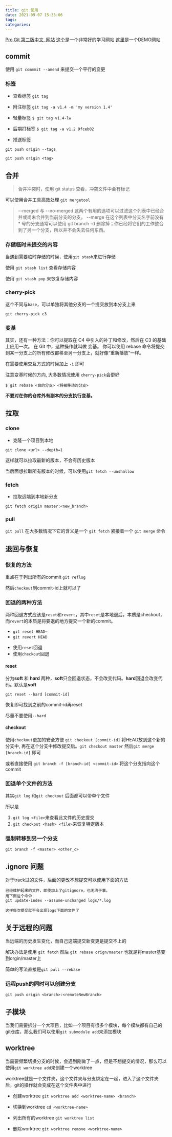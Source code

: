 ```yaml
---
title: git 使用
date: 2021-09-07 15:33:06
tags:
categories:
---
```



[Pro Git 第二版中文, 网站](https://progit.bootcss.com/)
[这个](https://oschina.gitee.io/learn-git-branching/)是一个非常好的学习网站
[这里](https://learngitbranching.js.org/?NODEMO=&locale=zh_CN)是一个DEMO网站



## commit

使用 `git commmit --amend` 来提交一个平行的变更

### 标签

- 查看标签 `git tag`


* 附注标签
`git tag -a v1.4 -m 'my version 1.4'`

* 轻量标签
`$ git tag v1.4-lw`

* 后期打标签
`$ git tag -a v1.2 9fceb02`

* 推送标签

`git push origin --tags`

`git push origin <tag>`


## 合并

> 合并冲突时，使用  git status 查看，冲突文件中会有标记


可以使用合并工具高效处理 `git mergetool`

> --merged 与 --no-merged 这两个有用的选项可以过滤这个列表中已经合并或尚未合并到当前分支的分支。 --merge 在这个列表中分支名字前没有 * 号的分支通常可以使用 git branch -d 删除掉；你已经将它们的工作整合到了另一个分支，所以并不会失去任何东西。

### 存储临时未提交的内容

当遇到需要临时存储的时候，使用`git stash`来进行存储

使用 `git stash list` 查看存储内容

使用 `git stash pop` 来恢复存储内容

### cherry-pick

这个不同与`base`，可以单独将其他分支的一个提交放到本分支上来

`git cherry-pick c3`

### 变基

其实，还有一种方法：你可以提取在 C4 中引入的补丁和修改，然后在 C3 的基础上应用一次。 在 Git 中，这种操作就叫做 变基。 你可以使用 rebase 命令将提交到某一分支上的所有修改都移至另一分支上，就好像“重新播放”一样。

在需要使用交互方式的时候加上 `-i` 即可

注意变基时候的方向, 大多数情况使用 `cherry-pick`会更好

`$ git rebase <目的分支> <将被移动的分支>`

**不要对在你的仓库外有副本的分支执行变基。**

## 拉取

### clone

- 克隆一个项目到本地

`git clone <url> --depth=1`

这样就可以拉取最新的版本，不会有历史版本

当后面想拉取所有版本的时候，可以使用`git fetch --unshallow`

### fetch

- 拉取远端到本地新分支

`git fetch origin master:<new_branch>`


### pull

`git pull` 在大多数情况下它的含义是一个 `git fetch` 紧接着一个 `git merge` 命令

## 退回与恢复

### 恢复的方法

重点在于列出所有的commit
`git reflog`

然后`checkout`到commit-id上就可以了

### 回退的两种方法

两种回退方式应该是`reset`和`revert`，其中`reset`是本地退后，本质是checkout，而`revert`的本质是将要退的地方提交一个新的commit。

- `git reset HEAD~`
- `git revert HEAD`

* 使用`reset`回退
* 使用`checkout`回退

#### reset
分为**soft** 和 **hard** 两种，**soft**只会回退状态，不会改变代码。**hard**回退会改变代码。默认是**soft**

`git reset --hard [commit-id]`

恢复即可找到之前的commit-id再reset

尽量不要使用`--hard`

#### checkout

使用`checkout`更加的安全方便
`git checkout [commit-id]` 将HEAD放到这个新的分支中, 再在这个分支中修改提交后。`git checkout master` 然后`git merge [branch-id]` 即可

或者直接使用 `git branch -f [branch-id] <commit-id>` 将这个分支指向这个commit

### 回退单个文件的方法

其实`git log` 和`git checkout` 后面都可以带单个文件

所以是
1. `git log <file>`来查看此文件的历史提交
2. `git checkout <hash> <file>`来恢复特定版本

### 强制转移到另一个分支

`git branch -f <master> <other_c>`


## .ignore 问题

对于track过的文件，后面的更改不想提交可以使用下面的方法

```
已经维护起来的文件，即使加上了gitignore，也无济于事。
用下面这个命令：
git update-index --assume-unchanged logs/*.log

这样每次提交就不会出现logs下面的文件了
```


## 关于远程的问题

当远端的历史发生变化，而自己这端提交新变更是提交不上的

解决办法是使用 `git fetch` 然后 `git rebase orign/master` 也就是将master基变到orgin/master上

简单的写法直接是`git pull --rebase`


### 远程push的同时可以创建分支

`git push origin <branch>:<remoteNewBranch>`


## 子模块

当我们需要拆分一个大项目，比如一个项目有很多个模块，每个模块都有自己的git仓库，那么我们可以使用`git submodule add`来添加模块

## worktree

当需要频繁切换分支的时候，会遇到刚做了一点，但是不想提交的情况，那么可以使用`git worktree add`来创建一个worktree

worktree就是一个文件夹，这个文件夹与分支绑定在一起，进入了这个文件夹后，git的操作就会变成在这个文件夹中进行

- 创建worktree
`git worktree add <worktree-name> <branch>`

- 切换到worktree
`cd <worktree-name>`

- 列出所有的worktree
`git worktree list`

- 删除worktree
`git worktree remove <worktree-name>`